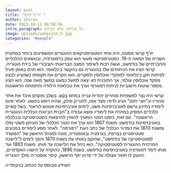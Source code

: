 ```yaml
---
layout: post
title: "יוז'ף קרשי "
author: shiran
date: 2022-10-12 09:58:56
intro_paragraph: על אנליסט שלא הכרתם
image: uploads/ushpizin_5.jpg
categories: "#people"
---
```

יוז'ף קרשי מסנטו, היה אחד הסטטיסטיקאים ההונגרים המשפיעים ביותר במחצית השנייה של המאה ה-19.
כסטטיסטיקאי מעשי הוא עסק בדמוגרפיה, ובנושאים הכלכליים והחברתיים של בודפשט, ועשה רבות לשיפור המצב הבריאותי-הציבורי של בירת הונגריה. קרשי הציג את הניתוחים שלו בהונגריה גם בהקשר בינלאומי. הוא תרם באופן פעיל לפיתוח תקן בינלאומי למפקדי אוכלוסין ולסקרים. הוא הקדים את תקופתו כשהציע לבצע מפקד אוכלוסין עולמי, אך התוכנית לא יצאה לפועל כמעט במשך מאה שנה. הוא הציג מספר שיטות חישוביות לניתוח דמוגרפי וערך את טבלאות הילודה והתמותה הראשונות.
 
קרשי היה נצר למשפחת סוחרים יהודית ענייה במחוז בֶּקֵש. בשלב מוקדם איבד את אחד מהוריו וכ"חצי יתום" הגיע לדודו מצד אמו, להנריק פולק, שהיה רופא בפשט. לאחר סיום לימודיו בתיכון נרשם לאוניברסיטת פשט, לימים אוניברסיטת אטווש לוראנד. בשל קשיים כלכליים הפסיק במהרה את לימודיו ומצא עבודה ב"חברת הביטוח הכללית ההונגרית הראשונה". עם זאת, בזמנו הפנוי המשיך להאזין להרצאות בסטטיסטיקה ובכלכלה באוניברסיטת בודפשט. משנת 1867 הוא ערך את הטור הכלכלי של העיתון פשטי נפלו ומשנת 1870 את המדור הכלכלי של כתב העת "רפורמה". לאחר מסע לימודים במכונים סטטיסטיים בצרפת, בגרמניה ובאוסטריה, מונה למנהל הראשון של "המשרד לסטטיסטיקה של בודפשט", שהוקם באותו עת בשנת 1870 והפך לימים ל"לישכה המרכזית ההונגרית לסטטיסטיקה". הוא ניהל את הלישכה עד מותו. משנת 1883 ועד מותו לימד דמוגרפיה באוניברסיטת בודפשט. בשנת 1896, כהוקרה על הישגיו האקדמיים, הוענק לו תואר אצולה על ידי פרנץ יוזף הראשון, קיסר אוסטריה ומלך הונגריה.

*המידע מבוסס על הכתוב בויקיפדיה*